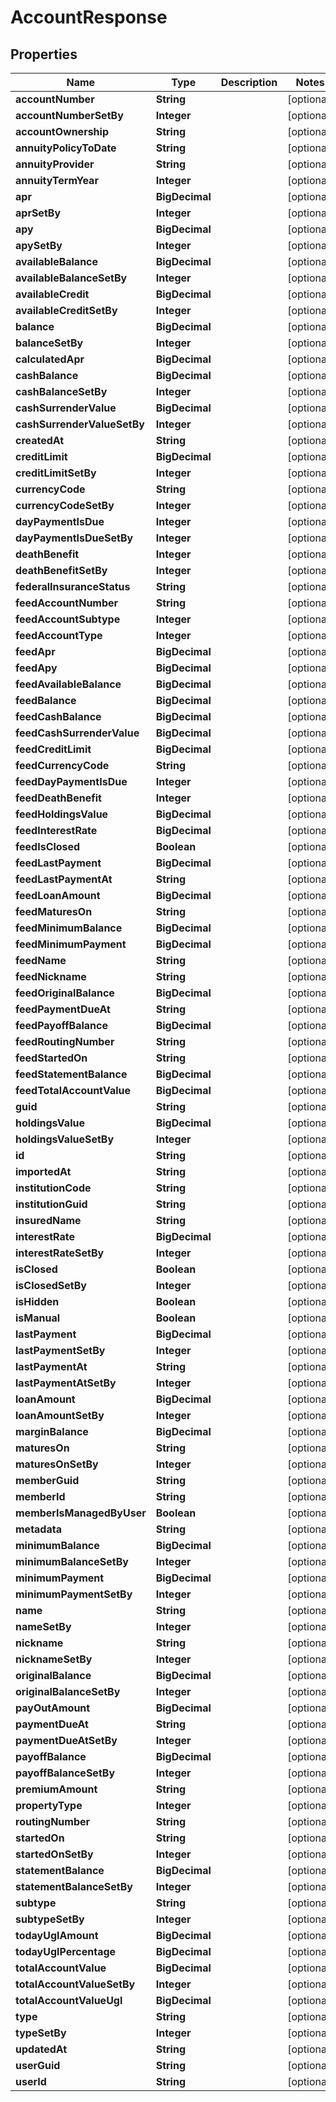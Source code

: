 

# AccountResponse


## Properties

| Name | Type | Description | Notes |
|------------ | ------------- | ------------- | -------------|
|**accountNumber** | **String** |  |  [optional] |
|**accountNumberSetBy** | **Integer** |  |  [optional] |
|**accountOwnership** | **String** |  |  [optional] |
|**annuityPolicyToDate** | **String** |  |  [optional] |
|**annuityProvider** | **String** |  |  [optional] |
|**annuityTermYear** | **Integer** |  |  [optional] |
|**apr** | **BigDecimal** |  |  [optional] |
|**aprSetBy** | **Integer** |  |  [optional] |
|**apy** | **BigDecimal** |  |  [optional] |
|**apySetBy** | **Integer** |  |  [optional] |
|**availableBalance** | **BigDecimal** |  |  [optional] |
|**availableBalanceSetBy** | **Integer** |  |  [optional] |
|**availableCredit** | **BigDecimal** |  |  [optional] |
|**availableCreditSetBy** | **Integer** |  |  [optional] |
|**balance** | **BigDecimal** |  |  [optional] |
|**balanceSetBy** | **Integer** |  |  [optional] |
|**calculatedApr** | **BigDecimal** |  |  [optional] |
|**cashBalance** | **BigDecimal** |  |  [optional] |
|**cashBalanceSetBy** | **Integer** |  |  [optional] |
|**cashSurrenderValue** | **BigDecimal** |  |  [optional] |
|**cashSurrenderValueSetBy** | **Integer** |  |  [optional] |
|**createdAt** | **String** |  |  [optional] |
|**creditLimit** | **BigDecimal** |  |  [optional] |
|**creditLimitSetBy** | **Integer** |  |  [optional] |
|**currencyCode** | **String** |  |  [optional] |
|**currencyCodeSetBy** | **Integer** |  |  [optional] |
|**dayPaymentIsDue** | **Integer** |  |  [optional] |
|**dayPaymentIsDueSetBy** | **Integer** |  |  [optional] |
|**deathBenefit** | **Integer** |  |  [optional] |
|**deathBenefitSetBy** | **Integer** |  |  [optional] |
|**federalInsuranceStatus** | **String** |  |  [optional] |
|**feedAccountNumber** | **String** |  |  [optional] |
|**feedAccountSubtype** | **Integer** |  |  [optional] |
|**feedAccountType** | **Integer** |  |  [optional] |
|**feedApr** | **BigDecimal** |  |  [optional] |
|**feedApy** | **BigDecimal** |  |  [optional] |
|**feedAvailableBalance** | **BigDecimal** |  |  [optional] |
|**feedBalance** | **BigDecimal** |  |  [optional] |
|**feedCashBalance** | **BigDecimal** |  |  [optional] |
|**feedCashSurrenderValue** | **BigDecimal** |  |  [optional] |
|**feedCreditLimit** | **BigDecimal** |  |  [optional] |
|**feedCurrencyCode** | **String** |  |  [optional] |
|**feedDayPaymentIsDue** | **Integer** |  |  [optional] |
|**feedDeathBenefit** | **Integer** |  |  [optional] |
|**feedHoldingsValue** | **BigDecimal** |  |  [optional] |
|**feedInterestRate** | **BigDecimal** |  |  [optional] |
|**feedIsClosed** | **Boolean** |  |  [optional] |
|**feedLastPayment** | **BigDecimal** |  |  [optional] |
|**feedLastPaymentAt** | **String** |  |  [optional] |
|**feedLoanAmount** | **BigDecimal** |  |  [optional] |
|**feedMaturesOn** | **String** |  |  [optional] |
|**feedMinimumBalance** | **BigDecimal** |  |  [optional] |
|**feedMinimumPayment** | **BigDecimal** |  |  [optional] |
|**feedName** | **String** |  |  [optional] |
|**feedNickname** | **String** |  |  [optional] |
|**feedOriginalBalance** | **BigDecimal** |  |  [optional] |
|**feedPaymentDueAt** | **String** |  |  [optional] |
|**feedPayoffBalance** | **BigDecimal** |  |  [optional] |
|**feedRoutingNumber** | **String** |  |  [optional] |
|**feedStartedOn** | **String** |  |  [optional] |
|**feedStatementBalance** | **BigDecimal** |  |  [optional] |
|**feedTotalAccountValue** | **BigDecimal** |  |  [optional] |
|**guid** | **String** |  |  [optional] |
|**holdingsValue** | **BigDecimal** |  |  [optional] |
|**holdingsValueSetBy** | **Integer** |  |  [optional] |
|**id** | **String** |  |  [optional] |
|**importedAt** | **String** |  |  [optional] |
|**institutionCode** | **String** |  |  [optional] |
|**institutionGuid** | **String** |  |  [optional] |
|**insuredName** | **String** |  |  [optional] |
|**interestRate** | **BigDecimal** |  |  [optional] |
|**interestRateSetBy** | **Integer** |  |  [optional] |
|**isClosed** | **Boolean** |  |  [optional] |
|**isClosedSetBy** | **Integer** |  |  [optional] |
|**isHidden** | **Boolean** |  |  [optional] |
|**isManual** | **Boolean** |  |  [optional] |
|**lastPayment** | **BigDecimal** |  |  [optional] |
|**lastPaymentSetBy** | **Integer** |  |  [optional] |
|**lastPaymentAt** | **String** |  |  [optional] |
|**lastPaymentAtSetBy** | **Integer** |  |  [optional] |
|**loanAmount** | **BigDecimal** |  |  [optional] |
|**loanAmountSetBy** | **Integer** |  |  [optional] |
|**marginBalance** | **BigDecimal** |  |  [optional] |
|**maturesOn** | **String** |  |  [optional] |
|**maturesOnSetBy** | **Integer** |  |  [optional] |
|**memberGuid** | **String** |  |  [optional] |
|**memberId** | **String** |  |  [optional] |
|**memberIsManagedByUser** | **Boolean** |  |  [optional] |
|**metadata** | **String** |  |  [optional] |
|**minimumBalance** | **BigDecimal** |  |  [optional] |
|**minimumBalanceSetBy** | **Integer** |  |  [optional] |
|**minimumPayment** | **BigDecimal** |  |  [optional] |
|**minimumPaymentSetBy** | **Integer** |  |  [optional] |
|**name** | **String** |  |  [optional] |
|**nameSetBy** | **Integer** |  |  [optional] |
|**nickname** | **String** |  |  [optional] |
|**nicknameSetBy** | **Integer** |  |  [optional] |
|**originalBalance** | **BigDecimal** |  |  [optional] |
|**originalBalanceSetBy** | **Integer** |  |  [optional] |
|**payOutAmount** | **BigDecimal** |  |  [optional] |
|**paymentDueAt** | **String** |  |  [optional] |
|**paymentDueAtSetBy** | **Integer** |  |  [optional] |
|**payoffBalance** | **BigDecimal** |  |  [optional] |
|**payoffBalanceSetBy** | **Integer** |  |  [optional] |
|**premiumAmount** | **String** |  |  [optional] |
|**propertyType** | **Integer** |  |  [optional] |
|**routingNumber** | **String** |  |  [optional] |
|**startedOn** | **String** |  |  [optional] |
|**startedOnSetBy** | **Integer** |  |  [optional] |
|**statementBalance** | **BigDecimal** |  |  [optional] |
|**statementBalanceSetBy** | **Integer** |  |  [optional] |
|**subtype** | **String** |  |  [optional] |
|**subtypeSetBy** | **Integer** |  |  [optional] |
|**todayUglAmount** | **BigDecimal** |  |  [optional] |
|**todayUglPercentage** | **BigDecimal** |  |  [optional] |
|**totalAccountValue** | **BigDecimal** |  |  [optional] |
|**totalAccountValueSetBy** | **Integer** |  |  [optional] |
|**totalAccountValueUgl** | **BigDecimal** |  |  [optional] |
|**type** | **String** |  |  [optional] |
|**typeSetBy** | **Integer** |  |  [optional] |
|**updatedAt** | **String** |  |  [optional] |
|**userGuid** | **String** |  |  [optional] |
|**userId** | **String** |  |  [optional] |




